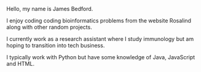 Hello, my name is James Bedford.

I enjoy coding coding bioinformatics problems from the website Rosalind along with other random projects.

I currently work as a research assistant where I study immunology but am hoping to transition into tech business.

I typically work with Python but have some knowledge of Java, JavaScript and HTML.
